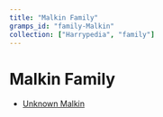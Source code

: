 ```yaml
---
title: "Malkin Family"
gramps_id: "family-Malkin"
collection: ["Harrypedia", "family"]
---
```


# Malkin Family

- [Unknown Malkin](/Harrypedia/people/Malkin/I0104/)
